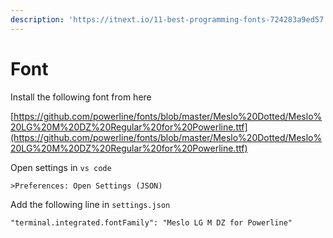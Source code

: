 ```yaml
---
description: 'https://itnext.io/11-best-programming-fonts-724283a9ed57'
---
```


# Font



Install the following font from here

[https://github.com/powerline/fonts/blob/master/Meslo%20Dotted/Meslo%20LG%20M%20DZ%20Regular%20for%20Powerline.ttf](https://github.com/powerline/fonts/blob/master/Meslo%20Dotted/Meslo%20LG%20M%20DZ%20Regular%20for%20Powerline.ttf)

Open settings in `vs code`

```text
>Preferences: Open Settings (JSON)
```

Add the following line in `settings.json`

```text
"terminal.integrated.fontFamily": "Meslo LG M DZ for Powerline"
```

